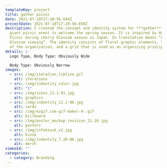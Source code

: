 ```yaml
---
templateKey: project
title: gather picnic
date: 2021-07-18T17:20:56.644Z
projectDate: 2021-07-18T17:20:56.650Z
description: I created the concept and identity system for ***gather*** - a
  giant picnic event to welcome the spring season. It is inspired by Hanami
  Picnic during cherry blossom season in Japan. In translation means “cherry
  blossom viewing”. The identity consists of floral graphic elements, the name
  of the organization, and a grid that is used as an organizing principle.
details: |-
  Logo Type, Body Type: Obviously Wide

  Body Type: Obviously Narrow
images:
  - src: /img/iteration_timline.gif
    alt: iterations
  - src: /img/indentity_color.jpg
    alt: "1"
  - src: /img/icons_11.1-01.jpg
    alt: graphics
  - src: /img/indentity_11.1-06.jpg
    alt: cards
  - src: /img/ezgif.com-gif-maker-4-.gif
    alt: billboard
  - src: /img/poster_mockup_revision_11.10.jpg
    alt: posters
  - src: /img/infokiosk_v2.jpg
    alt: kiosk
  - src: /img/indentity_7.20-08.jpg
    alt: merch
vimeoId: ""
categories:
  - category: Branding
---
```


